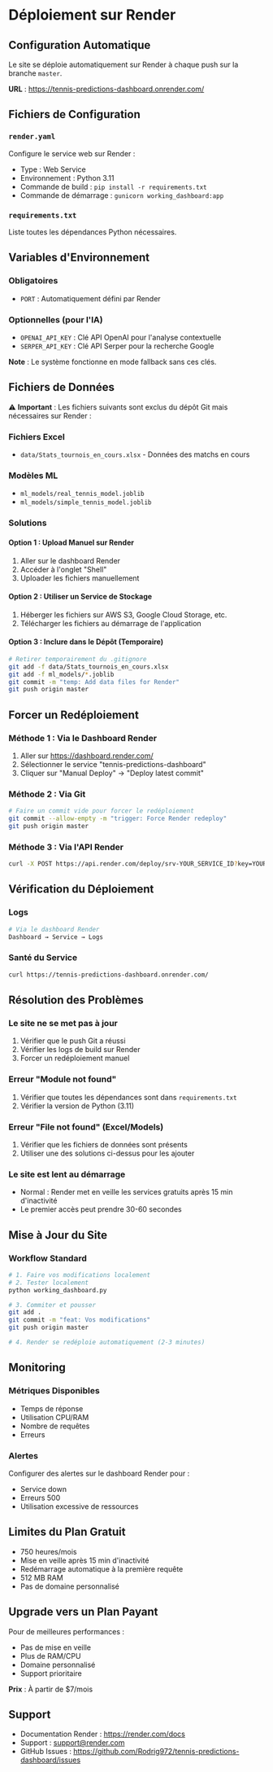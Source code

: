 # Déploiement sur Render

## Configuration Automatique

Le site se déploie automatiquement sur Render à chaque push sur la branche `master`.

**URL** : https://tennis-predictions-dashboard.onrender.com/

## Fichiers de Configuration

### `render.yaml`
Configure le service web sur Render :
- Type : Web Service
- Environnement : Python 3.11
- Commande de build : `pip install -r requirements.txt`
- Commande de démarrage : `gunicorn working_dashboard:app`

### `requirements.txt`
Liste toutes les dépendances Python nécessaires.

## Variables d'Environnement

### Obligatoires
- `PORT` : Automatiquement défini par Render

### Optionnelles (pour l'IA)
- `OPENAI_API_KEY` : Clé API OpenAI pour l'analyse contextuelle
- `SERPER_API_KEY` : Clé API Serper pour la recherche Google

**Note** : Le système fonctionne en mode fallback sans ces clés.

## Fichiers de Données

⚠️ **Important** : Les fichiers suivants sont exclus du dépôt Git mais nécessaires sur Render :

### Fichiers Excel
- `data/Stats_tournois_en_cours.xlsx` - Données des matchs en cours

### Modèles ML
- `ml_models/real_tennis_model.joblib`
- `ml_models/simple_tennis_model.joblib`

### Solutions

#### Option 1 : Upload Manuel sur Render
1. Aller sur le dashboard Render
2. Accéder à l'onglet "Shell"
3. Uploader les fichiers manuellement

#### Option 2 : Utiliser un Service de Stockage
1. Héberger les fichiers sur AWS S3, Google Cloud Storage, etc.
2. Télécharger les fichiers au démarrage de l'application

#### Option 3 : Inclure dans le Dépôt (Temporaire)
```bash
# Retirer temporairement du .gitignore
git add -f data/Stats_tournois_en_cours.xlsx
git add -f ml_models/*.joblib
git commit -m "temp: Add data files for Render"
git push origin master
```

## Forcer un Redéploiement

### Méthode 1 : Via le Dashboard Render
1. Aller sur https://dashboard.render.com/
2. Sélectionner le service "tennis-predictions-dashboard"
3. Cliquer sur "Manual Deploy" → "Deploy latest commit"

### Méthode 2 : Via Git
```bash
# Faire un commit vide pour forcer le redéploiement
git commit --allow-empty -m "trigger: Force Render redeploy"
git push origin master
```

### Méthode 3 : Via l'API Render
```bash
curl -X POST https://api.render.com/deploy/srv-YOUR_SERVICE_ID?key=YOUR_DEPLOY_HOOK_KEY
```

## Vérification du Déploiement

### Logs
```bash
# Via le dashboard Render
Dashboard → Service → Logs
```

### Santé du Service
```bash
curl https://tennis-predictions-dashboard.onrender.com/
```

## Résolution des Problèmes

### Le site ne se met pas à jour
1. Vérifier que le push Git a réussi
2. Vérifier les logs de build sur Render
3. Forcer un redéploiement manuel

### Erreur "Module not found"
1. Vérifier que toutes les dépendances sont dans `requirements.txt`
2. Vérifier la version de Python (3.11)

### Erreur "File not found" (Excel/Models)
1. Vérifier que les fichiers de données sont présents
2. Utiliser une des solutions ci-dessus pour les ajouter

### Le site est lent au démarrage
- Normal : Render met en veille les services gratuits après 15 min d'inactivité
- Le premier accès peut prendre 30-60 secondes

## Mise à Jour du Site

### Workflow Standard
```bash
# 1. Faire vos modifications localement
# 2. Tester localement
python working_dashboard.py

# 3. Commiter et pousser
git add .
git commit -m "feat: Vos modifications"
git push origin master

# 4. Render se redéploie automatiquement (2-3 minutes)
```

## Monitoring

### Métriques Disponibles
- Temps de réponse
- Utilisation CPU/RAM
- Nombre de requêtes
- Erreurs

### Alertes
Configurer des alertes sur le dashboard Render pour :
- Service down
- Erreurs 500
- Utilisation excessive de ressources

## Limites du Plan Gratuit

- 750 heures/mois
- Mise en veille après 15 min d'inactivité
- Redémarrage automatique à la première requête
- 512 MB RAM
- Pas de domaine personnalisé

## Upgrade vers un Plan Payant

Pour de meilleures performances :
- Pas de mise en veille
- Plus de RAM/CPU
- Domaine personnalisé
- Support prioritaire

**Prix** : À partir de $7/mois

## Support

- Documentation Render : https://render.com/docs
- Support : support@render.com
- GitHub Issues : https://github.com/Rodrig972/tennis-predictions-dashboard/issues
